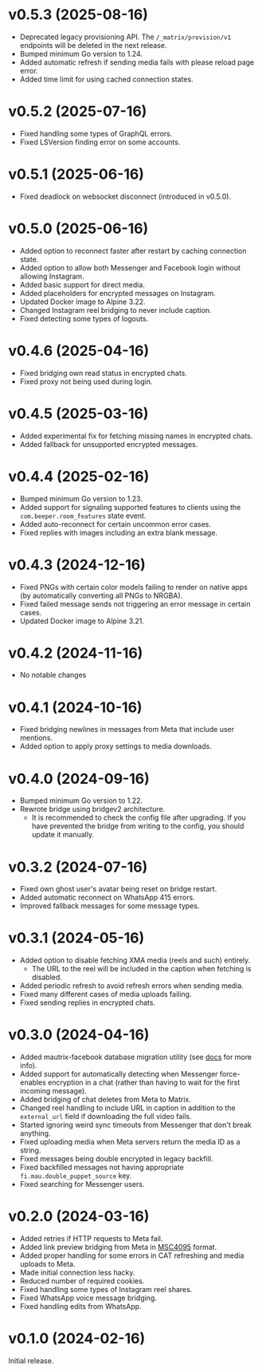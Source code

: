 # v0.5.3 (2025-08-16)

* Deprecated legacy provisioning API. The `/_matrix/provision/v1` endpoints will
  be deleted in the next release.
* Bumped minimum Go version to 1.24.
* Added automatic refresh if sending media fails with please reload page error.
* Added time limit for using cached connection states.

# v0.5.2 (2025-07-16)

* Fixed handling some types of GraphQL errors.
* Fixed LSVersion finding error on some accounts.

# v0.5.1 (2025-06-16)

* Fixed deadlock on websocket disconnect (introduced in v0.5.0).

# v0.5.0 (2025-06-16)

* Added option to reconnect faster after restart by caching connection state.
* Added option to allow both Messenger and Facebook login without allowing
  Instagram.
* Added basic support for direct media.
* Added placeholders for encrypted messages on Instagram.
* Updated Docker image to Alpine 3.22.
* Changed Instagram reel bridging to never include caption.
* Fixed detecting some types of logouts.

# v0.4.6 (2025-04-16)

* Fixed bridging own read status in encrypted chats.
* Fixed proxy not being used during login.

# v0.4.5 (2025-03-16)

* Added experimental fix for fetching missing names in encrypted chats.
* Added fallback for unsupported encrypted messages.

# v0.4.4 (2025-02-16)

* Bumped minimum Go version to 1.23.
* Added support for signaling supported features to clients using the
  `com.beeper.room_features` state event.
* Added auto-reconnect for certain uncommon error cases.
* Fixed replies with images including an extra blank message.

# v0.4.3 (2024-12-16)

* Fixed PNGs with certain color models failing to render on native apps
  (by automatically converting all PNGs to NRGBA).
* Fixed failed message sends not triggering an error message in certain cases.
* Updated Docker image to Alpine 3.21.

# v0.4.2 (2024-11-16)

* No notable changes

# v0.4.1 (2024-10-16)

* Fixed bridging newlines in messages from Meta that include user mentions.
* Added option to apply proxy settings to media downloads.

# v0.4.0 (2024-09-16)

* Bumped minimum Go version to 1.22.
* Rewrote bridge using bridgev2 architecture.
  * It is recommended to check the config file after upgrading. If you have
    prevented the bridge from writing to the config, you should update it
    manually.

# v0.3.2 (2024-07-16)

* Fixed own ghost user's avatar being reset on bridge restart.
* Added automatic reconnect on WhatsApp 415 errors.
* Improved fallback messages for some message types.

# v0.3.1 (2024-05-16)

* Added option to disable fetching XMA media (reels and such) entirely.
  * The URL to the reel will be included in the caption when fetching is
    disabled.
* Added periodic refresh to avoid refresh errors when sending media.
* Fixed many different cases of media uploads failing.
* Fixed sending replies in encrypted chats.

# v0.3.0 (2024-04-16)

* Added mautrix-facebook database migration utility
  (see [docs](https://docs.mau.fi/bridges/go/meta/facebook-migration.html) for more info).
* Added support for automatically detecting when Messenger force-enables
  encryption in a chat (rather than having to wait for the first incoming
  message).
* Added bridging of chat deletes from Meta to Matrix.
* Changed reel handling to include URL in caption in addition to the
  `external_url` field if downloading the full video fails.
* Started ignoring weird sync timeouts from Messenger that don't break anything.
* Fixed uploading media when Meta servers return the media ID as a string.
* Fixed messages being double encrypted in legacy backfill.
* Fixed backfilled messages not having appropriate `fi.mau.double_puppet_source` key.
* Fixed searching for Messenger users.

# v0.2.0 (2024-03-16)

* Added retries if HTTP requests to Meta fail.
* Added link preview bridging from Meta in [MSC4095] format.
* Added proper handling for some errors in CAT refreshing
  and media uploads to Meta.
* Made initial connection less hacky.
* Reduced number of required cookies.
* Fixed handling some types of Instagram reel shares.
* Fixed WhatsApp voice message bridging.
* Fixed handling edits from WhatsApp.

[MSC4095]: https://github.com/matrix-org/matrix-spec-proposals/pull/4095

# v0.1.0 (2024-02-16)

Initial release.
